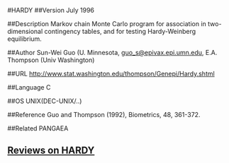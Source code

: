 #HARDY
##Version
July 1996

##Description
Markov chain Monte Carlo program for association in two-dimensional contingency tables, and for testing Hardy-Weinberg equilibrium.

##Author
Sun-Wei Guo (U. Minnesota, guo_s@epivax.epi.umn.edu, E.A. Thompson (Univ Washington)

##URL
http://www.stat.washington.edu/thompson/Genepi/Hardy.shtml

##Language
C

##OS
UNIX(DEC-UNIX/..)

##Reference
Guo and Thompson (1992), Biometrics, 48, 361-372.

##Related
PANGAEA


## [Reviews on HARDY](https://github.com/gaow/genetic-analysis-software/issues/229)